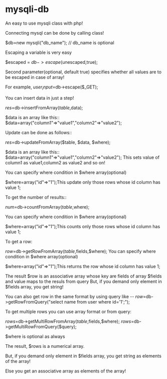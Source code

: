 mysqli-db
=========

An easy to use mysqli class with php!



Connecting mysql can be done by calling class!

$db=new mysqli("db_name"); // db_name is optional





Escaping a variable is very easy

$escaped = $db->escape($unescaped,true);

  Second parameter(optional, default true) specifies whether all values are to be escaped in case of array!
  
  For example, $user_input=$db->escape($_GET);
  




You can insert data in just a step!

$res=$db->insertFromArray($table,$data);

   $data is an array like this::
   $data=array("column1"=>"value1","column2"=>"value2");
   
  
   
   
Update can be done as follows::

$res=$db->updateFromArray($table, $data, $where);

   $data is an array like this::
   $data=array("column1"=>"value1","column2"=>"value2"); This sets value of column1 as value1,column2 as value2 and so on!
   
You can specify where condition in $where array(optional)

   $where=array("id"=>"1");This update only those rows whose id column has value 1;
   
   
 
   
To get the number of results::   
   
$num=$db->countFromArray($table,$where); 

You can specify where condition in $where array(optional)

   $where=array("id"=>"1");This counts only those rows whose id column has value 1;




To get a row:

$row=$db->getRowFromArray($table,$fields,$where);
You can specify where condition in $where array(optional)

   $where=array("id"=>"1");This returns the row whose id column has value 1;
   
The result $row is an associative array whose key are fields of array $fields and value maps to the resuls from query
But, if you demand only element in $fields array, you get string! 
   
You can also get row in the same format by using query like --
$row=$db->getRowFromQuery("select name from user where  id='1';");




To get multiple rows you can use array format or from query:

$rows=$db->getMultiRowFromArray($table,$fields,$where);
$rows=$db->getMultiRowFromQuery($query);

$where is optional as always

The result, $rows is a numerical array.

But, if you demand only element in $fields array, you get string as elements of the array!

Else you get an associative array as elements of the array!

   



